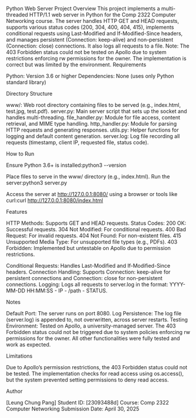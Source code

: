 Python Web Server Project
Overview
This project implements a multi-threaded HTTP/1.1 web server in Python for the Comp 2322 Computer Networking course. The server handles HTTP GET and HEAD requests, supports various status codes (200, 304, 400, 404, 415), implements conditional requests using Last-Modified and If-Modified-Since headers, and manages persistent (Connection: keep-alive) and non-persistent (Connection: close) connections. It also logs all requests to a file.
Note: The 403 Forbidden status could not be tested on Apollo due to system restrictions enforcing rw permissions for the owner. The implementation is correct but was limited by the environment.
Requirements

Python: Version 3.6 or higher
Dependencies: None (uses only Python standard library)

Directory Structure

www/: Web root directory containing files to be served (e.g., index.html, test.jpg, test.pdf).
server.py: Main server script that sets up the socket and handles multi-threading.
file_handler.py: Module for file access, content retrieval, and MIME type handling.
http_handler.py: Module for parsing HTTP requests and generating responses.
utils.py: Helper functions for logging and default content generation.
server.log: Log file recording all requests (timestamp, client IP, requested file, status code).

How to Run

Ensure Python 3.6+ is installed:python3 --version


Place files to serve in the www/ directory (e.g., index.html).
Run the server:python3 server.py


Access the server at http://127.0.0.1:8080/ using a browser or tools like curl:curl http://127.0.0.1:8080/index.html



Features

HTTP Methods: Supports GET and HEAD requests.
Status Codes:
200 OK: Successful requests.
304 Not Modified: For conditional requests.
400 Bad Request: For invalid requests.
404 Not Found: For non-existent files.
415 Unsupported Media Type: For unsupported file types (e.g., PDFs).
403 Forbidden: Implemented but untestable on Apollo due to permission restrictions.


Conditional Requests: Handles Last-Modified and If-Modified-Since headers.
Connection Handling: Supports Connection: keep-alive for persistent connections and Connection: close for non-persistent connections.
Logging: Logs all requests to server.log in the format: YYYY-MM-DD HH:MM:SS - IP - /path - STATUS.

Notes

Default Port: The server runs on port 8080.
Log Persistence: The log file (server.log) is appended to, not overwritten, across server restarts.
Testing Environment: Tested on Apollo, a university-managed server. The 403 Forbidden status could not be triggered due to system policies enforcing rw permissions for the owner. All other functionalities were fully tested and work as expected.

Limitations

Due to Apollo’s permission restrictions, the 403 Forbidden status could not be tested. The implementation checks for read access using os.access(), but the system prevented setting permissions to deny read access.

Author

[Leung Chung Pang]
Student ID: [23093488d]
Course: Comp 2322 Computer Networking
Submission Date: April 30, 2025

